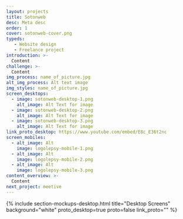 ```yaml
---
layout: projects
title: Sotonweb
desc: Meta desc
order: 1
cover: sotonweb-cover.png
typeds:
   - Website design
   - Freelance project
introduction: >-
  Content
challenge: >-
  Content
img_process: name_of_picture.jpg
alt_img_process: Alt text image
img_styles: name_of_picture.jpg
screen_desktops:
  - image: sotonweb-desktop-1.png
    alt_image: Alt Text for image
  - image: sotonweb-desktop-2.png
    alt_image: Alt Text for image
  - image: sotonweb-desktop-3.png
    alt_image: Alt Text for image
link_proto_desktop: https://www.youtube.com/embed/E8c_E36t2nc
screen_mobiles:
  - alt_image: Alt
    image: logolepsy-mobile-1.png
  - alt_image: Alt
    image: logolepsy-mobile-2.png
  - alt_image: Alt
    image: logolepsy-mobile-3.png
content_overview: >-
  Content
next_project: meetive
---
```

{%
     include section-mockups-desktop.html
     title="Desktop Screens"
     background="white"
     proto_desktop=true
     proto=false
     link_proto=""
%}